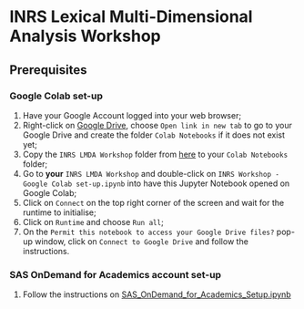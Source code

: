 # INRS Lexical Multi-Dimensional Analysis Workshop

## Prerequisites

### Google Colab set-up

1. Have your Google Account logged into your web browser;
2. Right-click on [Google Drive](https://drive.google.com/drive/my-drive), choose `Open link in new tab` to go to your Google Drive and create the folder `Colab Notebooks` if it does not exist yet;
3. Copy the `INRS LMDA Workshop` folder from [here](https://drive.google.com/drive/folders/1zIqlW8cUjIE1dD9HEsFYakvZkviMyCEA?usp=drive_link) to your `Colab Notebooks` folder;
4. Go to **your** `INRS LMDA Workshop` and double-click on `INRS Workshop - Google Colab set-up.ipynb` into have this Jupyter Notebook opened on Google Colab;
5. Click on `Connect` on the top right corner of the screen and wait for the runtime to initialise;
6. Click on `Runtime` and choose `Run all`;
7. On the `Permit this notebook to access your Google Drive files?` pop-up window, click on `Connect to Google Drive` and follow the instructions.

### SAS OnDemand for Academics account set-up

1. Follow the instructions on [SAS_OnDemand_for_Academics_Setup.ipynb](https://github.com/laelgelc/laelgelc/blob/main/SAS_OnDemand_for_Academics_Setup.ipynb)
